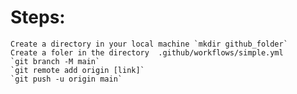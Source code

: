 # Steps:

    Create a directory in your local machine `mkdir github_folder`
    Create a foler in the directory  .github/workflows/simple.yml
    `git branch -M main`
    `git remote add origin [link]`
    `git push -u origin main`


